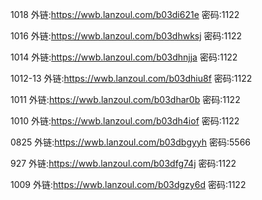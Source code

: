 


1018
外链:https://wwb.lanzoul.com/b03di621e 密码:1122

1016
外链:https://wwb.lanzoul.com/b03dhwksj 密码:1122

1014
外链:https://wwb.lanzoul.com/b03dhnjja 密码:1122

1012-13
外链:https://wwb.lanzoul.com/b03dhiu8f 密码:1122



1011
外链:https://wwb.lanzoul.com/b03dhar0b 密码:1122

1010
外链:https://wwb.lanzoul.com/b03dh4iof 密码:1122


0825
外链:https://wwb.lanzoul.com/b03dbgyyh 密码:5566

927
外链:https://wwb.lanzoul.com/b03dfg74j 密码:1122

1009
外链:https://wwb.lanzoul.com/b03dgzy6d 密码:1122




